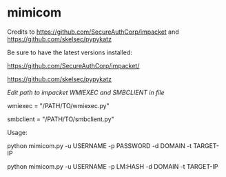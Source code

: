 # mimicom
Credits to https://github.com/SecureAuthCorp/impacket and https://github.com/skelsec/pypykatz

Be sure to have the latest versions installed:

https://github.com/SecureAuthCorp/impacket/

https://github.com/skelsec/pypykatz

*Edit path to impacket WMIEXEC and SMBCLIENT in file*

wmiexec = "/PATH/TO/wmiexec.py"

smbclient = "/PATH/TO/smbclient.py"

Usage:

python mimicom.py -u USERNAME -p PASSWORD -d DOMAIN -t TARGET-IP


python mimicom.py -u USERNAME -p LM:HASH -d DOMAIN -t TARGET-IP
